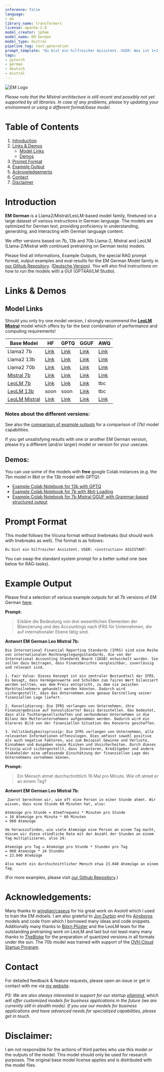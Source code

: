 ```yaml
---
inference: false
language:
- de
library_name: transformers
license: apache-2.0
model_creator: jphme
model_name: EM German
model_type: mistral
pipeline_tag: text-generation
prompt_template: 'Du bist ein hilfreicher Assistent. USER: Was ist 1+1? ASSISTANT:'
tags:
- pytorch
- german
- deutsch
- mistral
---
```

![EM Logo](em_model_logo_web.jpeg)

*Please note that the Mistral architecture is still recent and possibly not yet supported by all libraries. In case of any problems, please try updating your environment or using a different format/base model.*

# Table of Contents

1. [Introduction](#introduction)
2. [Links & Demos](#links--demos)
   - [Model Links](#model-links)
   - [Demos](#demos)
3. [Prompt Format](#prompt-format)
4. [Example Output](#example-output)
5. [Acknowledgements](#acknowledgements)
6. [Contact](#contact)
7. [Disclaimer](#disclaimer)

# Introduction

**EM German** is a Llama2/Mistral/LeoLM-based model family, finetuned on a large dataset of various instructions in German language. The models are optimized for German text, providing proficiency in understanding, generating, and interacting with German language content.

We offer versions based on 7b, 13b and 70b Llama-2, Mistral and LeoLM (Llama-2/Mistral with continued pretraining on German texts) models.

Please find all Informations, Example Outputs, the special RAG prompt format, output examples and eval results for the EM German Model family in [our Github Repository](https://github.com/jphme/EM_German).  ([Deutsche Version](https://github.com/jphme/EM_German/blob/main/README_DE.md)). You will also find instructions on how to run the models with a GUI (GPT4All/LM Studio).


# Links & Demos

## Model Links

Should you only try one model version, I strongly recommend the **[LeoLM Mistral](https://huggingface.co/jphme/em_german_leo_mistral)** model which offers by far the best combination of performance and computing requirements!

| Base Model | HF    | GPTQ  | GGUF  | AWQ   |
|-------|-------|-------|-------|-------|
| Llama2 7b   | [Link](https://huggingface.co/jphme/em_german_7b_v01) | [Link](https://huggingface.co/TheBloke/em_german_7b_v01-GPTQ) | [Link](https://huggingface.co/TheBloke/em_german_7b_v01-GGUF) | [Link](https://huggingface.co/TheBloke/em_german_7b_v01-AWQ) |
| Llama2 13b  | [Link](https://huggingface.co/jphme/em_german_13b_v01) | [Link](https://huggingface.co/TheBloke/em_german_13b_v01-GPTQ) | [Link](https://huggingface.co/TheBloke/em_german_13b_v01-GGUF) | [Link](https://huggingface.co/TheBloke/em_german_13b_v01-AWQ) |
| Llama2 70b   | [Link](https://huggingface.co/jphme/em_german_70b_v01) | [Link](https://huggingface.co/TheBloke/em_german_70b_v01-GPTQ) | [Link](https://huggingface.co/TheBloke/em_german_70b_v01-GGUF) | [Link](https://huggingface.co/TheBloke/em_german_70b_v01-AWQ) |
| [Mistral 7b](https://huggingface.co/mistralai/Mistral-7B-v0.1) | [Link](https://huggingface.co/jphme/em_german_mistral_v01) | [Link](https://huggingface.co/TheBloke/em_german_mistral_v01-GPTQ) | [Link](https://huggingface.co/TheBloke/em_german_mistral_v01-GGUF) | [Link](https://huggingface.co/TheBloke/em_german_mistral_v01-AWQ) |
| [LeoLM 7b](https://huggingface.co/LeoLM/leo-hessianai-7b) | [Link](https://huggingface.co/jphme/em_german_7b_leo) | [Link](https://huggingface.co/jphme/em_german_7b_leo_gptq) | [Link](hhttps://huggingface.co/jphme/em_german_7b_leo_gguf) | tbc |
| [LeoLM 13b](https://huggingface.co/LeoLM/leo-hessianai-13b) | soon | soon | [Link](https://huggingface.co/jphme/em_german_13b_leo_gguf) | tbc |
| [LeoLM Mistral](https://huggingface.co/LeoLM/leo-mistral-hessianai-7b) | [Link](https://huggingface.co/jphme/em_german_leo_mistral) | [Link](https://huggingface.co/TheBloke/em_german_leo_mistral-GPTQ) | [Link](https://huggingface.co/TheBloke/em_german_leo_mistral-GGUF) | [Link](https://huggingface.co/TheBloke/em_german_leo_mistral-AWQ) |

### Notes about the different versions:
See also the [comparison of example outputs](https://github.com/jphme/EM_German/blob/main/example_output_comparison.md) for a comparison of (7b) model capabilities.

If you get unsatisfying results with one or another EM German version, please try a different (and/or larger) model or version for your usecase.


## Demos:

You can use some of the models with **free** google Colab instances (e.g. the 7bn model in 8bit or the 13b model with GPTQ):

* [Example Colab Notebook for 13b with GPTQ](https://colab.research.google.com/drive/1IJfJdVwGkfe5MYOqHptystR3FBeEUdGn?usp=sharing)
* [Example Colab Notebook for 7b with 8bit-Loading](https://colab.research.google.com/drive/1bsv6vkLM4AlCpSyXA6ol9P32zxZmf7Zu?usp=sharing)
* [Example Colab Notebook for 7b Mistral GGUF with Grammar-based structured output](https://colab.research.google.com/drive/17O-a3D4BnVc_V9Of3dFfed18v1ULu1Sv?usp=sharing)


# Prompt Format

This model follows the Vicuna format without linebreaks (but should work with linebreaks as well). The format is as follows:

```
Du bist ein hilfreicher Assistent. USER: <instruction> ASSISTANT:
```

You can swap the standard system prompt for a better suited one (see below for RAG-tasks).

# Example Output

Please find a selection of various example outputs for all 7b versions of EM German [here](https://github.com/jphme/EM_German/blob/main/example_output_comparison.md).

**Prompt:**
> Erkläre die Bedeutung von drei wesentlichen Elementen der Bilanzierung und des Accountings nach IFRS für Unternehmen, die auf internationaler Ebene tätig sind.

**Antwort EM German Leo Mistral 7b:**
```
Die International Financial Reporting Standards (IFRS) sind eine Reihe von internationalen Rechnungslegungsstandards, die von der International Accounting Standards Board (IASB) entwickelt wurden. Sie sollen dazu beitragen, dass Finanzberichte vergleichbar, zuverlässig und relevant sind.

1. Fair Value: Dieses Konzept ist ein zentraler Bestandteil der IFRS. Es besagt, dass Vermögenswerte und Schulden zum fairen Wert bilanziert werden sollten, was dem Preis entspricht, zu dem sie zwischen Marktteilnehmern gehandelt werden könnten. Dadurch wird sichergestellt, dass das Unternehmen eine genaue Darstellung seiner finanziellen Lage liefert.

2. Konsolidierung: Die IFRS verlangen von Unternehmen, ihre Finanzergebnisse auf konsolidierter Basis darzustellen. Das bedeutet, dass alle Tochtergesellschaften und verbundenen Unternehmen in die Bilanz des Mutterunternehmens aufgenommen werden. Dadurch wird ein klareres Bild von der finanziellen Situation des Konzerns geschaffen.

3. Vollständigkeitsprinzip: Die IFRS verlangen von Unternehmen, alle relevanten Informationen offenzulegen. Dies umfasst sowohl positive als auch negative Faktoren, wie zum Beispiel Gewinne und Verluste, Einnahmen und Ausgaben sowie Risiken und Unsicherheiten. Durch dieses Prinzip wird sichergestellt, dass Investoren, Kreditgeber und andere Stakeholder eine umfassende Einschätzung der finanziellen Lage des Unternehmens vornehmen können.
```

**Prompt:**
> Ein Mensch atmet durchschnittlich 16 Mal pro Minute. Wie oft atmet er an einem Tag?

**Antwort EM German Leo Mistral 7b:**
```
 Zuerst berechnen wir, wie oft eine Person in einer Stunde atmet. Wir wissen, dass eine Stunde 60 Minuten hat, also:

Atemzüge pro Stunde = Atemfrequenz * Minuten pro Stunde
= 16 Atemzüge pro Minute * 60 Minuten
= 960 Atemzüge

Um herauszufinden, wie viele Atemzüge eine Person an einem Tag macht, müssen wir diese stündliche Rate mit der Anzahl der Stunden an einem Tag multiplizieren, also 24:

Atemzüge pro Tag = Atemzüge pro Stunde * Stunden pro Tag
= 960 Atemzüge * 24 Stunden
= 23.040 Atemzüge

Also macht ein durchschnittlicher Mensch etwa 23.040 Atemzüge an einem Tag.
```
(For more examples,  please visit [our Github Repository](https://github.com/jphme/EM_German).)

# Acknowledgements:

Many thanks to [winglian/caseus](https://huggingface.co/winglian) for his great work on Axolotl which I used to train the EM mdoels. I am also grateful to [Jon Durbin](https://huggingface.co/jondurbin) and his [Airoboros](https://huggingface.co/jondurbin/airoboros-l2-70b-2.2.1) models and code from which I borrowed many ideas and code snippets.
Additionally many thanks to [Björn Plüster](https://huggingface.co/bjoernp) and the LeoLM team for the outstanding pretraining work on LeoLM and last but not least many many thanks to [TheBloke](https://huggingface.co/TheBloke) for the preparation of quantized versions in all formats under the sun.
The 70b model was trained with support of the [OVH Cloud Startup Program](https://startup.ovhcloud.com/en/).

# Contact

For detailed feedback & feature requests, please open an issue or get in contact with me via [my website](https://www.jph.me).

*PS: We are also always interested in support for our startup [ellamind](https://ellamind.com), which will offer customized models for business applications in the future (we are currently still in stealth mode). If you use our models for business applications and have advanced needs for specialized capabilities, please get in touch.*

# Disclaimer:

I am not responsible for the actions of third parties who use this model or the outputs of the model. This model should only be used for research purposes. The original base model license applies and is distributed with the model files.